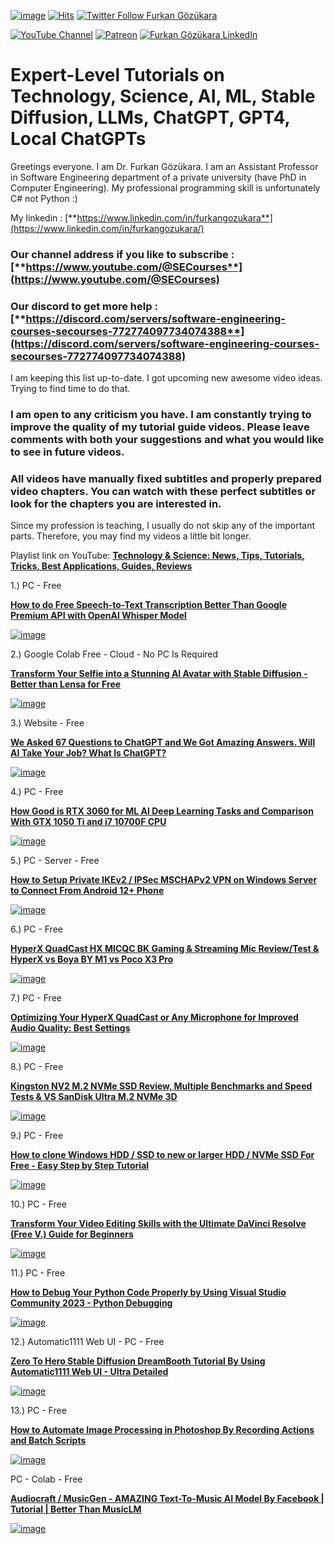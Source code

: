 [![image](https://img.shields.io/discord/772774097734074388?label=Discord&logo=discord)](https://discord.com/servers/software-engineering-courses-secourses-772774097734074388) [![Hits](https://hits.seeyoufarm.com/api/count/incr/badge.svg?url=https%3A%2F%2Fgithub.com%2FFurkanGozukara%2FStable-Diffusion%2Fblob%2Fmain%2FTechnology-Science-AI-ML-ChatGPTs-Tutorials-Guides-Tips-News.md&count_bg=%2379C83D&title_bg=%239E0F0F&icon=apachespark.svg&icon_color=%23E7E7E7&title=views&edge_flat=false)](https://hits.seeyoufarm.com) [![Twitter Follow Furkan Gözükara](https://img.shields.io/badge/Twitter-Follow%20Me-1DA1F2?style=for-the-badge&logo=twitter&logoColor=white)](https://twitter.com/GozukaraFurkan)

[![YouTube Channel](https://img.shields.io/badge/YouTube-SECourses-C50C0C?style=for-the-badge&logo=youtube)](https://www.youtube.com/SECourses) [![Patreon](https://img.shields.io/badge/Patreon-Support%20Me-F2EB0E?style=for-the-badge&logo=patreon)](https://www.patreon.com/SECourses) [![Furkan Gözükara LinkedIn](https://img.shields.io/badge/LinkedIn-Follow%20Me-0077B5?style=for-the-badge&logo=linkedin&logoColor=white)](https://www.linkedin.com/in/furkangozukara/) 

# Expert-Level Tutorials on Technology, Science, AI, ML, Stable Diffusion, LLMs, ChatGPT, GPT4, Local ChatGPTs

Greetings everyone. I am Dr. Furkan Gözükara. I am an Assistant Professor in Software Engineering department  of a private university (have PhD in Computer Engineering). My professional programming skill is unfortunately C# not Python :) 

My linkedin : [**https://www.linkedin.com/in/furkangozukara**](https://www.linkedin.com/in/furkangozukara/)

### Our channel address if you like to subscribe : [**https://www.youtube.com/@SECourses**](https://www.youtube.com/@SECourses)

### Our discord to get more help : [**https://discord.com/servers/software-engineering-courses-secourses-772774097734074388**](https://discord.com/servers/software-engineering-courses-secourses-772774097734074388)

I am keeping this list up-to-date. I got upcoming new awesome video ideas. Trying to find time to do that.

### I am open to any criticism you have. I am constantly trying to improve the quality of my tutorial guide videos. Please leave comments with both your suggestions and what you would like to see in future videos.

### All videos have manually fixed subtitles and properly prepared video chapters. You can watch with these perfect subtitles or look for the chapters you are interested in.

Since my profession is teaching, I usually do not skip any of the important parts. Therefore, you may find my videos a little bit longer.

Playlist link on YouTube: [**Technology & Science: News, Tips, Tutorials, Tricks, Best Applications, Guides, Reviews**](https://www.youtube.com/playlist?list=PL_pbwdIyffsnkay6X91BWb9rrfLATUMr3)

1.) PC - Free

[**How to do Free Speech-to-Text Transcription Better Than Google Premium API with OpenAI Whisper Model**](https://youtu.be/msj3wuYf3d8)

[![image](https://user-images.githubusercontent.com/19240467/236621375-80ffc6b7-13a9-421a-85eb-7a5f559bb60d.png)](https://youtu.be/msj3wuYf3d8)

2.) Google Colab Free - Cloud - No PC Is Required

[**Transform Your Selfie into a Stunning AI Avatar with Stable Diffusion - Better than Lensa for Free**](https://www.youtube.com/watch?v=mnCY8uM7E50)

[![image](https://user-images.githubusercontent.com/19240467/218344900-286cded5-0171-4b9e-9354-7adf4bada612.png)](https://www.youtube.com/watch?v=mnCY8uM7E50)

3.) Website - Free

[**We Asked 67 Questions to ChatGPT and We Got Amazing Answers. Will AI Take Your Job? What Is ChatGPT?**](https://youtu.be/p3DeigotUZ4)

[![image](https://user-images.githubusercontent.com/19240467/236621539-ff23e169-e23d-44e5-8827-efda0934068a.png)](https://youtu.be/p3DeigotUZ4)

4.) PC - Free

[**How Good is RTX 3060 for ML AI Deep Learning Tasks and Comparison With GTX 1050 Ti and i7 10700F CPU**](https://youtu.be/q8Q8CCDdSKo)

[![image](https://user-images.githubusercontent.com/19240467/236621600-b0cc8440-1262-4810-a667-dbafcc50f12a.png)](https://youtu.be/q8Q8CCDdSKo)

5.) PC - Server - Free

[**How to Setup Private IKEv2 / IPSec MSCHAPv2 VPN on Windows Server to Connect From Android 12+ Phone**](https://youtu.be/5jzmXwZgx5U)

[![image](https://user-images.githubusercontent.com/19240467/236650231-223fe89d-264f-4f75-a91a-4abef4f76330.png)](https://youtu.be/5jzmXwZgx5U)

6.) PC - Free

[**HyperX QuadCast HX MICQC BK Gaming & Streaming Mic Review/Test & HyperX vs Boya BY M1 vs Poco X3 Pro**](https://youtu.be/W2-SeLW_Mko)

[![image](https://user-images.githubusercontent.com/19240467/236650550-9aeafc9a-d5e1-4f9c-ae28-3ab2c3f7ef9c.png)](https://youtu.be/W2-SeLW_Mko)

7.) PC - Free

[**Optimizing Your HyperX QuadCast or Any Microphone for Improved Audio Quality: Best Settings**](https://youtu.be/kmI5amfgydA)

[![image](https://user-images.githubusercontent.com/19240467/236650611-bb25d08e-01c8-44ef-9f0c-704f86ec7fdf.png)](https://youtu.be/kmI5amfgydA)

8.) PC - Free

[**Kingston NV2 M.2 NVMe SSD Review, Multiple Benchmarks and Speed Tests & VS SanDisk Ultra M.2 NVMe 3D**](https://youtu.be/NwkC-wgcZ5M)

[![image](https://user-images.githubusercontent.com/19240467/236651063-59f0e8c2-327e-402a-a4e5-33742ad32017.png)](https://youtu.be/NwkC-wgcZ5M)

9.) PC - Free

[**How to clone Windows HDD / SSD to new or larger HDD / NVMe SSD For Free - Easy Step by Step Tutorial**](https://youtu.be/DdBRcnabV6s)

[![image](https://user-images.githubusercontent.com/19240467/236650837-8f78bcee-a15d-46d4-bc25-3f716bf73737.png)](https://youtu.be/DdBRcnabV6s)

10.) PC - Free

[**Transform Your Video Editing Skills with the Ultimate DaVinci Resolve (Free V.) Guide for Beginners**](https://youtu.be/_-yYRGKyz8E)

[![image](https://user-images.githubusercontent.com/19240467/236650891-30c5b49b-9b33-4b1f-8482-36b7dab50a4d.png)](https://youtu.be/_-yYRGKyz8E)

11.) PC - Free

[**How to Debug Your Python Code Properly by Using Visual Studio Community 2023 - Python Debugging**](https://youtu.be/eWN4Ng08Y4U)

[![image](https://user-images.githubusercontent.com/19240467/236650931-fb6a894d-0cf2-4e32-aab9-72b728b00e70.png)](https://youtu.be/eWN4Ng08Y4U)

12.) Automatic1111 Web UI - PC - Free

[**Zero To Hero Stable Diffusion DreamBooth Tutorial By Using Automatic1111 Web UI - Ultra Detailed**](https://www.youtube.com/watch?v=Bdl-jWR3Ukc)

[![image](https://user-images.githubusercontent.com/19240467/218344301-04f91cf4-fa35-4975-8c3d-9951c765839a.png)](https://www.youtube.com/watch?v=Bdl-jWR3Ukc)

13.) PC - Free

[**How to Automate Image Processing in Photoshop By Recording Actions and Batch Scripts**](https://youtu.be/j3BeppKuYu4)

[![image](https://user-images.githubusercontent.com/19240467/236651038-a041c594-e57f-4b9d-a009-f066103906f7.png)](https://youtu.be/j3BeppKuYu4)


PC - Colab - Free

[**Audiocraft / MusicGen - AMAZING Text-To-Music AI Model By Facebook | Tutorial | Better Than MusicLM**](https://youtu.be/v-YpvPkhdO4)

[![image](https://i.imgur.com/8sNXQPK.png)](https://youtu.be/v-YpvPkhdO4)
